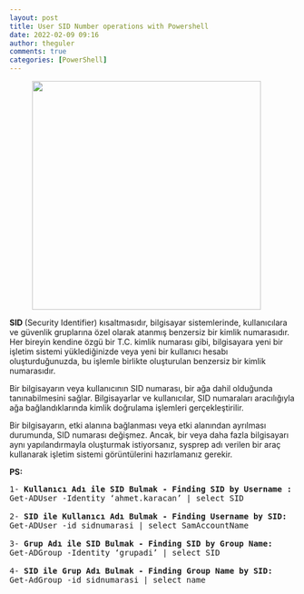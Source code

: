 ```yaml
---
layout: post
title: User SID Number operations with Powershell
date: 2022-02-09 09:16
author: theguler
comments: true
categories: [PowerShell]
---
```

<!-- wp:image {"id":333,"width":"403px","height":"auto","aspectRatio":"1.7781065088757397","sizeSlug":"large","linkDestination":"none"} -->
<figure class="wp-block-image size-large is-resized"><img src="https://theguler.wordpress.com/wp-content/uploads/2021/12/powershell-4-sdn.jpg?w=1024" alt="" class="wp-image-333" style="aspect-ratio:1.7781065088757397;width:403px;height:auto" /></figure>
<!-- /wp:image -->

<!-- wp:paragraph -->
<p><strong>SID </strong>(Security Identifier) kısaltmasıdır, bilgisayar sistemlerinde, kullanıcılara ve güvenlik gruplarına özel olarak atanmış benzersiz bir kimlik numarasıdır. Her bireyin kendine özgü bir T.C. kimlik numarası gibi, bilgisayara yeni bir işletim sistemi yüklediğinizde veya yeni bir kullanıcı hesabı oluşturduğunuzda, bu işlemle birlikte oluşturulan benzersiz bir kimlik numarasıdır.</p>
<!-- /wp:paragraph -->

<!-- wp:paragraph -->
<p>Bir bilgisayarın veya kullanıcının SID numarası, bir ağa dahil olduğunda tanınabilmesini sağlar. Bilgisayarlar ve kullanıcılar, SID numaraları aracılığıyla ağa bağlandıklarında kimlik doğrulama işlemleri gerçekleştirilir.</p>
<!-- /wp:paragraph -->

<!-- wp:paragraph -->
<p>Bir bilgisayarın, etki alanına bağlanması veya etki alanından ayrılması durumunda, SID numarası değişmez. Ancak, bir veya daha fazla bilgisayarı aynı yapılandırmayla oluşturmak istiyorsanız, sysprep adı verilen bir araç kullanarak işletim sistemi görüntülerini hazırlamanız gerekir.</p>
<!-- /wp:paragraph -->

<!-- wp:paragraph -->
<p><strong>PS:</strong></p>
<!-- /wp:paragraph -->

<!-- wp:preformatted -->
<pre class="wp-block-preformatted">1- <strong>Kullanıcı Adı ile SID Bulmak - Finding SID by Username :</strong>
Get-ADUser -Identity ‘ahmet.karacan’ | select SID

2- <strong>SID ile Kullanıcı Adı Bulmak</strong> <strong>- Finding Username by SID:</strong>
Get-ADUser -id sidnumarasi | select SamAccountName

3- <strong>Grup Adı ile SID Bulmak - Finding SID by Group Name:</strong>
Get-ADGroup -Identity ‘grupadi’ | select SID

4- <strong>SID ile Grup Adı Bulmak</strong> <strong>- Finding Group Name by SID:</strong>
Get-AdGroup -id sidnumarasi | select name</pre>
<!-- /wp:preformatted -->
